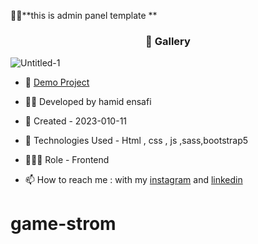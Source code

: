 🏃‍♂️**this is admin panel template **
<h3 align="center"> 📸 Gallery </h3>

![Untitled-1](https://github.com/hamid-ensafi/admin_panel/assets/129867758/96d23aa4-686b-4058-9658-e4af197f861d)








- 🔗 [Demo Project]([https://hamid-ensafi.github.io/game-strom/](https://hamid-ensafi.github.io/admin_panel/))

- 👨‍💻 Developed by hamid ensafi

- 📆 Created - 2023-010-11

- 🤖 Technologies Used - Html , css , js ,sass,bootstrap5

- 🕵🏻‍♀️ Role - Frontend

- 📫 How to reach me : with my [instagram](https://www.instagram.com/hamid.ensafi_web) and [linkedin](https://www.linkedin.com/in/hamid-ensafi-20a45721a/)
# game-strom
